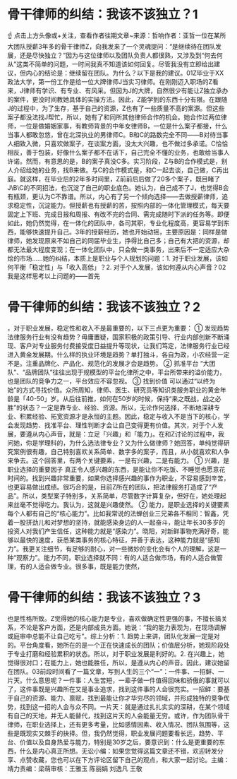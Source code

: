 # 骨干律师的纠结：我该不该独立？1

☝ 点击上方头像或+关注，查看作者往期文章~来源：哲响作者：亚哲一位在某所大团队授薪3年多的骨干律师Z，向我发来了一个灵魂提问：“是继续待在团队发展，还是尽快独立？”因为与这位律师以及团队负责人都很熟，又涉及到“何去何从”这类不简单的问题，一时间我真不知道该如何回复。尽管我没有立即给出建议，但内心的结论是：继续留在团队。为什么？以下是我的建议。01Z毕业于XX政法大学，第一份工作是给一位大牌律师J当实习律师。在刚刚迈入职场的Z看来，J律师有学识、有专业、有风采。但因为J的大牌，自然很少有能让Z独立承办的案件，更没时间教她具体的实操方法。因此，Z能学到的东西十分有限。在跟随J的过程中，为了生存，基于自己的资源，Z也有了一些质量不高的案源。但这些案子都没法找J帮忙，所以，她有了和同所其他律师合作的机会。她合作过两位律师，一位是做婚姻家事，有教师背景的中年女律师B，一位是什么案子都接，什么当事人都敢忽悠，曾在北深执业的男律师C。B和C的路数完全不同——B对待当事人细致入微，只喜欢做案子，在谈案方面，没太大兴趣，也不做过多承诺。C恰恰相反，善于包装，好像什么案子都不在话下，自己完全不懂的业务，也敢给当事人许诺。然而，有意思的是，B的案子真没C多。实习阶段，Z与B的合作模式是，别人介绍给她的业务，找B来做。与C的合作模式是，和C一起去谈，自己做，C再出庭。就这样，在毕业后的2年多时间里，Z前前后后做了20多个案子，既目睹了J\B\C的不同招法，也沉淀了自己的职业底色。她认为，自己成不了J，也觉得B会有瓶颈，更认为C不靠谱。所以，内心有了另一个倾向选择——去做授薪律师，追求稳定性，沉淀能力。但授薪也有授薪的苦，按照内部的一体化管理模式，每天要固定上下班、完成日报和周报、有改不完的合同、需完成随时下派的任务等。即便如此，她仍然觉得，在一体化的团队中，各司其职，专业化程度高，更容易学到东西，能够快速提升自己。3年的授薪经历，她也开始动摇，主要原因是：同样是做律师，她发现原来不如自己的同届毕业生，挣得比自己多；自己有大把的资源，却都无法最大程度变现；在一体化团队中，只会做一类事务，出来后不一定适应大杂烩的市场……她的纠结，本质上是职业与个人规划的问题：1.  对于职业发展，该如何平衡「稳定性」与「收入高低」？2.  对于个人发展，该如何遵从内心声音？02我是这样思考以上问题的——首先

# 骨干律师的纠结：我该不该独立？2

，对于职业发展，稳定性和收入不是最重要的，以下三点更为重要： ① 发现趋势 法律服务行业有没有趋势？毋庸置疑，国家积极的政策引导、行业内部创新不断涌现、客户对专业服务付费接受度日益提升等现状，让我们笃定，法律服务行业已经进入黄金发展期。什么样的执业环境是趋势？单打独斗，各自为政，小农经营一定不是。注重品牌化、产品化、规范化的发展才会是趋势。 ② 抓准平台 “大团队”、“品牌团队”往往出现于规模型的平台化律所之中，平台所带来的溢价能力，也是团队的竞争力之一，平台效应不容忽视。 ③ 找到价值 可以通过“以终为始”的方式寻找价值。众所周知，律师、医生、研究员等知识类服务职业的黄金年龄是「40-50」岁。从后往前推，如何在50岁的时候，保持“来之既战，战之必胜”的状态？一定是靠专业、经验、资源。所以，无论作何选择，不断地深耕专业、积累经验、拓宽资源才是永恒的主题。因此，稳定与收入不是当下的核心，学会发现趋势、找准平台、理性判断才会让自己变得更有价值。其次，对于个人发展，要遵从内心声音，就是：立足「兴趣」和「能力」。在和Z讨论的过程中，我问她，你是学理科的，为什么选法律专业？又为什么做律师？她回答，单纯觉得研究案例很有趣，自己特别喜欢关系简单、数字多的案子，而且，从小就喜欢和人争来争去。这个回答里，有两个关键要素，一是有兴趣，二是有能力。 ① 兴趣，是职业选择的重要因子 真正令人感兴趣的东西，是能让你不吃饭、不睡觉也愿意花时间的。找到兴趣非常重要，如果你选择感兴趣的事作为职业，不容易感到辛苦，也更容易做出成绩。很巧合的是，目前Z所在的团队，把法律服务打造成了“产品”。所以，类型案子特别多，关系简单，尽管数字计算复杂，但好在，她处理起来丝毫不觉得吃力。我认为，这就是兴趣使然。 ② 能力，是职业选择的关键要素 每个人都有自己的“核心能力”。比如我常说的法蝉创业三兄弟各不相同：智鑫，凭着一股拼劲儿和对梦想的坚持，就能感染身边的人一起奋斗，能让年长30多岁的投资人对我们产生信任，这种能力就是“感染力”。晓阳，对新鲜事物充满好奇，能够以最快的速度，获悉某类事务的核心特征，并善于表达，这种能力就是“感知力”。我更关注细节，有足够的耐心，对一些微妙的变化会有个人的理解，这是一种“观察力”。能力不同，职业选择就不同：有的人适合做市场，有的人适合做管理，有的人适合做专业。很多事，既是能力使然，

# 骨干律师的纠结：我该不该独立？3

也是性格所致。Z觉得她的核心能力是专业，喜欢做确定性更强的事，不擅长搞关系，不论是客户方面，还是内部成员方面。她说：“我的能力表现为，在现场调解或庭审中总能不让自己吃亏”。综上分析：1.  趋势上来讲，团队化发展一定是对的。平台角度看，她所在的是一个正在快速成长的团队；价值层分析，她现阶段处于专业打磨和经验累积的状态。所以，对于职业发展是利好的。2.  在兴趣上，她觉得很对口；在能力上，她也能胜任，所以，是遵从内心的声音。因此，建议她留在团队。03前段时间看了一篇文章，写到人生的三个“一”：一件事、一招鲜、一片天。什么意思呢？一件事：人生苦短，一辈子做一件值得回味和骄傲的事就可以了，这件事既是兴趣所在又是事业追求，找到这件事的人会很充实。一招鲜：要基于自己的资源、能力、禀赋，找到最能让你才华穷尽的领域，并形成独特的竞争优势，找到这一招的人会与众不同。一片天：就是通过扎扎实实的深耕，在某个领域有自己的天地，并无人能替代，找到这片天的人会能量无穷。或许，作为团队骨干律师，在职业选择上，还有更多考量，比如感情因素、收入情况、团队氛围等，这些是既现实又棘手的抉择。但，我仍然觉得，职业发展问题要看长远，趋势、平台、价值以及自身热爱与能力，特别是30岁之后，要意识到：什么是更重要的东西，什么是内心真正所想。无讼小编：如果您觉得这篇文章还不错，欢迎转发分享、点赞收藏，您也可以在下方评论区留下自己的观点，和大家一起讨论。主编：靖力责编：梁萌审核：王雅玉 陈丽娟 刘逸凡 王敬

